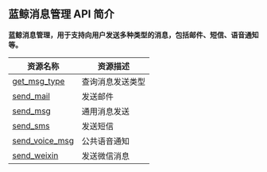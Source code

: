 ## 蓝鲸消息管理 API 简介

**蓝鲸消息管理，用于支持向用户发送多种类型的消息，包括邮件、短信、语音通知等。**


|资源名称	|资源描述    |
|---|---|
|[get_msg_type](CMSI/get_msg_type.md)	|查询消息发送类型
|[send_mail](CMSI/send_mail.md)	|发送邮件
|[send_msg](CMSI/send_msg.md)	|通用消息发送
|[send_sms](CMSI/send_sms.md)	|发送短信
|[send_voice_msg](CMSI/send_voice_msg.md)	|公共语音通知
|[send_weixin](CMSI/send_weixin.md)	|发送微信消息